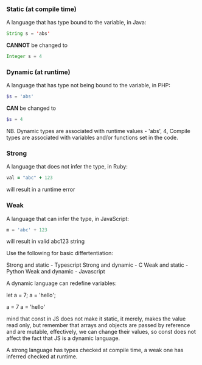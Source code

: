 

### Static (at compile time)
A language that has type bound to the variable, in Java:

```java
String s = 'abs'
```
**CANNOT** be changed to
```java
Integer s = 4
```

### Dynamic (at runtime)
A language that has type not being bound to the variable, in PHP:

```php
$s = 'abs'
```
**CAN** be changed to
```php
$s = 4
```


NB. Dynamic types are associated with runtime values - 'abs', 4, Compile types are associated with variables and/or functions set in the code.

### Strong
A language that does not infer the type, in Ruby:

```ruby
val = "abc" + 123
```
will result in a runtime error

### Weak
A language that can infer the type, in JavaScript:

```js
m = 'abc' + 123
```
will result in valid abc123 string


Use the following for basic differtentiation:

Strong and static - Typescript
Strong and dynamic - C
Weak and static - Python
Weak and dynamic - Javascript

A dynamic language can redefine variables:

let a = 7;
a = 'hello';

<!-- no error in JS -->

a = 7
a = 'hello'

<!-- error in Python -->

mind that const in JS does not make it static, it merely, makes the value read only, but remember that arrays and objects are passed by reference and are mutable, effectively, we can change their values, so const does not affect the fact that JS is a dynamic language.

A strong language has types checked at compile time, a weak one has inferred checked at runtime.